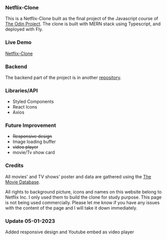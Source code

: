 ### Netflix-Clone
This is a Netflix-Clone built as the final project of the Javascript course of [The Odin Project](https://www.theodinproject.com/). The clone is built with MERN stack using Typescript, and deployed with Fly.

### Live Demo
[Netflix-Clone](https://ty-netflix-clone.fly.dev/)

### Backend
The backend part of the project is in another [repository](https://github.com/tymc47/netflix-clone-backend).

### Libraries/API
- Styled Components
- React Icons
- Axios

### Future Improvement
- ~~Responsive design~~ 
- Image loading buffer
- ~~video player~~
- movie/Tv show card

### Credits
All movies' and TV shows' poster and data are gathered using the [The Movie Database](https://developers.themoviedb.org/4/getting-started).

All rights to background picture, icons and names on this website belong to Netflix Inc. I only used them to build the clone for study purpose. This page is not being used commercially. Please let me know if you have any issues with the content of the page and I will take it down immediately.

### Update 05-01-2023
Added responsive design and Youtube embed as video player